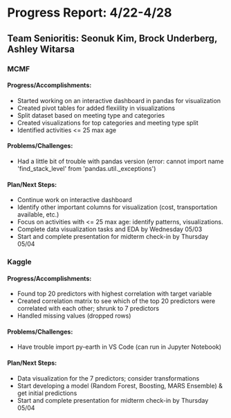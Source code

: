 # Progress Report: 4/22-4/28

## Team Senioritis: Seonuk Kim, Brock Underberg, Ashley Witarsa

### MCMF
#### Progress/Accomplishments:
- Started working on an interactive dashboard in pandas for visualization 
- Created pivot tables for added flexiility in visualizations 
- Split dataset based on meeting type and categories 
- Created visualizations for top categories and meeting type split 
- Identified activities <= 25 max age
#### Problems/Challenges:
- Had a little bit of trouble with pandas version (error: cannot import name 'find_stack_level' from 'pandas.util._exceptions')
#### Plan/Next Steps:
- Continue work on interactive dashboard 
- Identify other important columns for visualization (cost, transportation available, etc.)
- Focus on activities with <= 25 max age: identify patterns, visualizations.
- Complete data visualization tasks and EDA by Wednesday 05/03
- Start and complete presentation for midterm check-in by Thursday 05/04

### Kaggle
#### Progress/Accomplishments:
- Found top 20 predictors with highest correlation with target variable
- Created correlation matrix to see which of the top 20 predictors were correlated with each other; shrunk to 7 predictors
- Handled missing values (dropped rows)
#### Problems/Challenges:
- Have trouble import py-earth in VS Code (can run in Jupyter Notebook)
#### Plan/Next Steps:
- Data visualization for the 7 predictors; consider transformations
- Start developing a model (Random Forest, Boosting, MARS Ensemble) & get initial predictions
- Start and complete presentation for midterm check-in by Thursday 05/04
